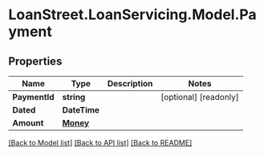 # LoanStreet.LoanServicing.Model.Payment
## Properties

Name | Type | Description | Notes
------------ | ------------- | ------------- | -------------
**PaymentId** | **string** |  | [optional] [readonly] 
**Dated** | **DateTime** |  | 
**Amount** | [**Money**](Money.md) |  | 

[[Back to Model list]](../README.md#documentation-for-models) [[Back to API list]](../README.md#documentation-for-api-endpoints) [[Back to README]](../README.md)

